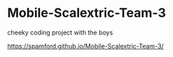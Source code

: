 # Mobile-Scalextric-Team-3
cheeky coding project with the boys


https://spamford.github.io/Mobile-Scalextric-Team-3/

